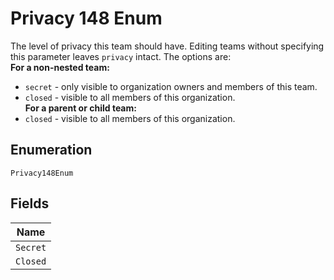 
# Privacy 148 Enum

The level of privacy this team should have. Editing teams without specifying this parameter leaves `privacy` intact. The options are:  
**For a non-nested team:**

* `secret` - only visible to organization owners and members of this team.
* `closed` - visible to all members of this organization.  
  **For a parent or child team:**
* `closed` - visible to all members of this organization.

## Enumeration

`Privacy148Enum`

## Fields

| Name |
|  --- |
| `Secret` |
| `Closed` |

